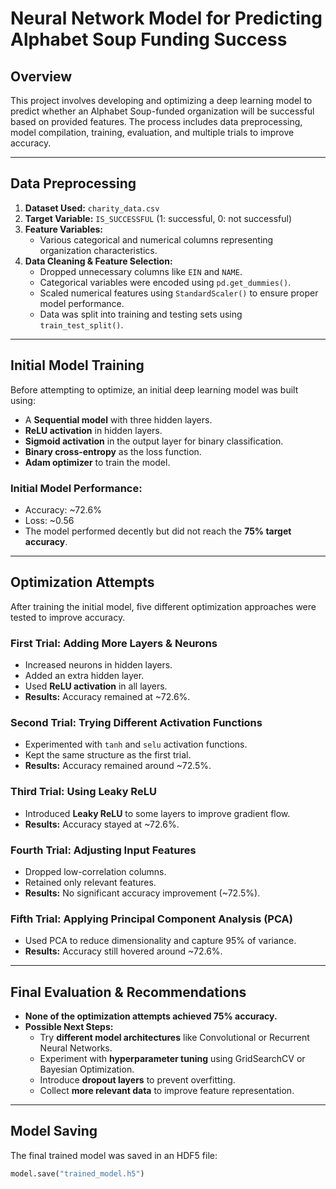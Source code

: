 # Neural Network Model for Predicting Alphabet Soup Funding Success

## Overview
This project involves developing and optimizing a deep learning model to predict whether an Alphabet Soup-funded organization will be successful based on provided features. The process includes data preprocessing, model compilation, training, evaluation, and multiple trials to improve accuracy.

---

## Data Preprocessing
1. **Dataset Used:** `charity_data.csv`
2. **Target Variable:** `IS_SUCCESSFUL` (1: successful, 0: not successful)
3. **Feature Variables:** 
   - Various categorical and numerical columns representing organization characteristics.
4. **Data Cleaning & Feature Selection:**
   - Dropped unnecessary columns like `EIN` and `NAME`.
   - Categorical variables were encoded using `pd.get_dummies()`.
   - Scaled numerical features using `StandardScaler()` to ensure proper model performance.
   - Data was split into training and testing sets using `train_test_split()`.

---

## Initial Model Training
Before attempting to optimize, an initial deep learning model was built using:
- A **Sequential model** with three hidden layers.
- **ReLU activation** in hidden layers.
- **Sigmoid activation** in the output layer for binary classification.
- **Binary cross-entropy** as the loss function.
- **Adam optimizer** to train the model.

### Initial Model Performance:
- Accuracy: ~72.6%
- Loss: ~0.56
- The model performed decently but did not reach the **75% target accuracy**.

---

## Optimization Attempts
After training the initial model, five different optimization approaches were tested to improve accuracy.

### **First Trial: Adding More Layers & Neurons**
- Increased neurons in hidden layers.
- Added an extra hidden layer.
- Used **ReLU activation** in all layers.
- **Results:** Accuracy remained at ~72.6%.

### **Second Trial: Trying Different Activation Functions**
- Experimented with `tanh` and `selu` activation functions.
- Kept the same structure as the first trial.
- **Results:** Accuracy remained around ~72.5%.

### **Third Trial: Using Leaky ReLU**
- Introduced **Leaky ReLU** to some layers to improve gradient flow.
- **Results:** Accuracy stayed at ~72.6%.

### **Fourth Trial: Adjusting Input Features**
- Dropped low-correlation columns.
- Retained only relevant features.
- **Results:** No significant accuracy improvement (~72.5%).

### **Fifth Trial: Applying Principal Component Analysis (PCA)**
- Used PCA to reduce dimensionality and capture 95% of variance.
- **Results:** Accuracy still hovered around ~72.6%.

---

## Final Evaluation & Recommendations
- **None of the optimization attempts achieved 75% accuracy.**
- **Possible Next Steps:**
  - Try **different model architectures** like Convolutional or Recurrent Neural Networks.
  - Experiment with **hyperparameter tuning** using GridSearchCV or Bayesian Optimization.
  - Introduce **dropout layers** to prevent overfitting.
  - Collect **more relevant data** to improve feature representation.

---

## Model Saving
The final trained model was saved in an HDF5 file:
```python
model.save("trained_model.h5")
